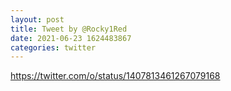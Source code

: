 ```yaml
--- 
layout: post 
title: Tweet by @Rocky1Red 
date: 2021-06-23 1624483867 
categories: twitter 
--- 
```

https://twitter.com/o/status/1407813461267079168